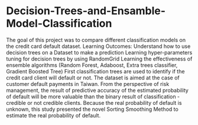 # Decision-Trees-and-Ensamble-Model-Classification
The goal of this project was to compare different classification models on the credit card default dataset.
Learning Outcomes:
Understand how to use decision trees on a Dataset to make a prediction
Learning hyper-parameters tuning for decision trees by using RandomGrid
Learning the effectiveness of ensemble algorithms (Random Forest, Adaboost, Extra trees classifier, Gradient Boosted Tree)
First classification trees are used to identify if the credit card client will default or not. The dataset is aimed at the case of customer default payments in Taiwan. From the perspective of risk management, the result of predictive accuracy of the estimated probability of default will be more valuable than the binary result of classification - credible or not credible clients. Because the real probability of default is unknown, this study presented the novel Sorting Smoothing Method to estimate the real probability of default.
